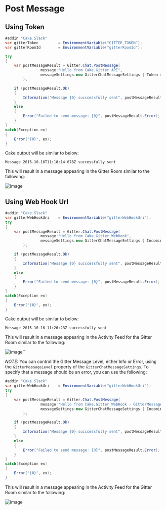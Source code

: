 # Post Message

## Using Token

```csharp
#addin "Cake.Slack"
var gitterToken         = EnvironmentVariable("GITTER_TOKEN");
var gitterRoomId        = EnvironmentVariable("gitterRoomId");

try
{
    var postMessageResult = Gitter.Chat.PostMessage(
                message:"Hello from Cake.Gitter API",
				messageSettings:new GitterChatMessageSettings { Token = gitterToken, RoomId = gitterRoomId}
        );

    if (postMessageResult.Ok)
    {
        Information("Message {0} succcessfully sent", postMessageResult.TimeStamp);
    }
    else
    {
        Error("Failed to send message: {0}", postMessageResult.Error);
    }
}
catch(Exception ex)
{
    Error("{0}", ex);
}
```

Cake output will be similar to below:

```
Message 2015-10-16T11:18:14.078Z successfully sent
```

This will result in a message appearing in the Gitter Room similar to the following:

![image](https://cloud.githubusercontent.com/assets/1271146/10540458/1c5fd648-7400-11e5-9529-1f3729850300.png)

## Using Web Hook Url

```csharp
#addin "Cake.Slack"
var gitterWebHookUri    = EnvironmentVariable("gitterWebHookUri");
try
{
    var postMessageResult = Gitter.Chat.PostMessage(
                message:"Hello from Cake.Gitter WebHook",
                messageSettings:new GitterChatMessageSettings { IncomingWebHookUrl = gitterWebHookUri }
        );

    if (postMessageResult.Ok)
    {
        Information("Message {0} succcessfully sent", postMessageResult.TimeStamp);
    }
    else
    {
        Error("Failed to send message: {0}", postMessageResult.Error);
    }
}
catch(Exception ex)
{
    Error("{0}", ex);
}
```

Cake output will be similar to below:

```
Message 2015-10-16 11:26:23Z successfully sent
```

This will result in a message appearing in the Activity Feed for the Gitter Room similar to the following:

![image](https://cloud.githubusercontent.com/assets/1271146/10540466/2eb1905c-7400-11e5-89ad-6e58b6b7508b.png)```

*NOTE:* You can control the Gitter Message Level, either Info or Error, using the `GitterMessageLevel` property of the `GitterChatMessageSettings`.  To specify that a message should be an error, you can use the following:

```csharp
#addin "Cake.Slack"
var gitterWebHookUri    = EnvironmentVariable("gitterWebHookUri");
try
{
    var postMessageResult = Gitter.Chat.PostMessage(
                message:"Hello from Cake.Gitter WebHook - GitterMessageLevel.Error",
                messageSettings:new GitterChatMessageSettings { IncomingWebHookUrl = gitterWebHookUri, MessageLevel = GitterMessageLevel.Error }
        );

    if (postMessageResult.Ok)
    {
        Information("Message {0} succcessfully sent", postMessageResult.TimeStamp);
    }
    else
    {
        Error("Failed to send message: {0}", postMessageResult.Error);
    }
}
catch(Exception ex)
{
    Error("{0}", ex);
}
```

This will result in a message appearing in the Activity Feed for the Gitter Room similar to the following:

![image](https://cloud.githubusercontent.com/assets/1271146/10902874/2967d120-81fb-11e5-988b-192cea7e8bac.png)